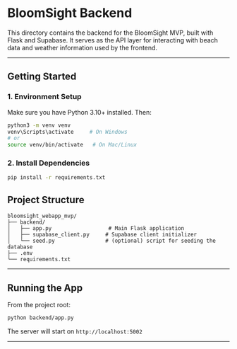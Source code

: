 # BloomSight Backend

This directory contains the backend for the BloomSight MVP, built with Flask and Supabase. It serves as the API layer for interacting with beach data and weather information used by the frontend.

---

## Getting Started

### 1. **Environment Setup**

Make sure you have Python 3.10+ installed. Then:

```bash
python3 -m venv venv
venv\Scripts\activate     # On Windows
# or
source venv/bin/activate   # On Mac/Linux
```

### 2. **Install Dependencies**

```bash
pip install -r requirements.txt
```

## Project Structure

```
bloomsight_webapp_mvp/
├── backend/
│   ├── app.py                  # Main Flask application
│   ├── supabase_client.py     # Supabase client initializer
│   └── seed.py                # (optional) script for seeding the database
├── .env
└── requirements.txt
```

---

## Running the App

From the project root:

```bash
python backend/app.py
```

The server will start on `http://localhost:5002`

---
